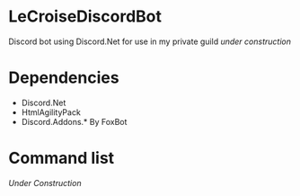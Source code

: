 # LeCroiseDiscordBot
Discord bot using Discord.Net for use in my private guild
*under construction*
# Dependencies
- Discord.Net
- HtmlAgilityPack
- Discord.Addons.* By FoxBot
# Command list 
*Under Construction*
